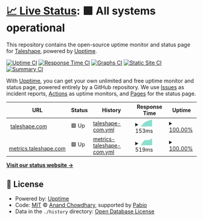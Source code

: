 # [📈 Live Status](https://taleshape-com.github.io/uptime): <!--live status--> **🟩 All systems operational**

This repository contains the open-source uptime monitor and status page for [Taleshape](https://taleshape.com/), powered by [Upptime](https://github.com/upptime/upptime).

[![Uptime CI](https://github.com/taleshape-com/uptime/workflows/Uptime%20CI/badge.svg)](https://github.com/taleshape-com/uptime/actions?query=workflow%3A%22Uptime+CI%22)
[![Response Time CI](https://github.com/taleshape-com/uptime/workflows/Response%20Time%20CI/badge.svg)](https://github.com/taleshape-com/uptime/actions?query=workflow%3A%22Response+Time+CI%22)
[![Graphs CI](https://github.com/taleshape-com/uptime/workflows/Graphs%20CI/badge.svg)](https://github.com/taleshape-com/uptime/actions?query=workflow%3A%22Graphs+CI%22)
[![Static Site CI](https://github.com/taleshape-com/uptime/workflows/Static%20Site%20CI/badge.svg)](https://github.com/taleshape-com/uptime/actions?query=workflow%3A%22Static+Site+CI%22)
[![Summary CI](https://github.com/taleshape-com/uptime/workflows/Summary%20CI/badge.svg)](https://github.com/taleshape-com/uptime/actions?query=workflow%3A%22Summary+CI%22)

With [Upptime](https://upptime.js.org), you can get your own unlimited and free uptime monitor and status page, powered entirely by a GitHub repository. We use [Issues](https://github.com/taleshape-com/uptime/issues) as incident reports, [Actions](https://github.com/taleshape-com/uptime/actions) as uptime monitors, and [Pages](https://taleshape-com.github.io/uptime) for the status page.

<!--start: status pages-->
<!-- This summary is generated by Upptime (https://github.com/upptime/upptime) -->
<!-- Do not edit this manually, your changes will be overwritten -->
<!-- prettier-ignore -->
| URL | Status | History | Response Time | Uptime |
| --- | ------ | ------- | ------------- | ------ |
| <img alt="" src="https://icons.duckduckgo.com/ip3/taleshape.com.ico" height="13"> [taleshape.com](https://taleshape.com) | 🟩 Up | [taleshape-com.yml](https://github.com/taleshape-com/upptime-taleshape-com/commits/HEAD/history/taleshape-com.yml) | <details><summary><img alt="Response time graph" src="./graphs/taleshape-com/response-time-week.png" height="20"> 153ms</summary><br><a href="https://taleshape-com.github.io/uptime/history/taleshape-com"><img alt="Response time 153" src="https://img.shields.io/endpoint?url=https%3A%2F%2Fraw.githubusercontent.com%2Ftaleshape-com%2Fupptime-taleshape-com%2FHEAD%2Fapi%2Ftaleshape-com%2Fresponse-time.json"></a><br><a href="https://taleshape-com.github.io/uptime/history/taleshape-com"><img alt="24-hour response time 153" src="https://img.shields.io/endpoint?url=https%3A%2F%2Fraw.githubusercontent.com%2Ftaleshape-com%2Fupptime-taleshape-com%2FHEAD%2Fapi%2Ftaleshape-com%2Fresponse-time-day.json"></a><br><a href="https://taleshape-com.github.io/uptime/history/taleshape-com"><img alt="7-day response time 153" src="https://img.shields.io/endpoint?url=https%3A%2F%2Fraw.githubusercontent.com%2Ftaleshape-com%2Fupptime-taleshape-com%2FHEAD%2Fapi%2Ftaleshape-com%2Fresponse-time-week.json"></a><br><a href="https://taleshape-com.github.io/uptime/history/taleshape-com"><img alt="30-day response time 153" src="https://img.shields.io/endpoint?url=https%3A%2F%2Fraw.githubusercontent.com%2Ftaleshape-com%2Fupptime-taleshape-com%2FHEAD%2Fapi%2Ftaleshape-com%2Fresponse-time-month.json"></a><br><a href="https://taleshape-com.github.io/uptime/history/taleshape-com"><img alt="1-year response time 153" src="https://img.shields.io/endpoint?url=https%3A%2F%2Fraw.githubusercontent.com%2Ftaleshape-com%2Fupptime-taleshape-com%2FHEAD%2Fapi%2Ftaleshape-com%2Fresponse-time-year.json"></a></details> | <details><summary><a href="https://taleshape-com.github.io/uptime/history/taleshape-com">100.00%</a></summary><a href="https://taleshape-com.github.io/uptime/history/taleshape-com"><img alt="All-time uptime 100.00%" src="https://img.shields.io/endpoint?url=https%3A%2F%2Fraw.githubusercontent.com%2Ftaleshape-com%2Fupptime-taleshape-com%2FHEAD%2Fapi%2Ftaleshape-com%2Fuptime.json"></a><br><a href="https://taleshape-com.github.io/uptime/history/taleshape-com"><img alt="24-hour uptime 100.00%" src="https://img.shields.io/endpoint?url=https%3A%2F%2Fraw.githubusercontent.com%2Ftaleshape-com%2Fupptime-taleshape-com%2FHEAD%2Fapi%2Ftaleshape-com%2Fuptime-day.json"></a><br><a href="https://taleshape-com.github.io/uptime/history/taleshape-com"><img alt="7-day uptime 100.00%" src="https://img.shields.io/endpoint?url=https%3A%2F%2Fraw.githubusercontent.com%2Ftaleshape-com%2Fupptime-taleshape-com%2FHEAD%2Fapi%2Ftaleshape-com%2Fuptime-week.json"></a><br><a href="https://taleshape-com.github.io/uptime/history/taleshape-com"><img alt="30-day uptime 100.00%" src="https://img.shields.io/endpoint?url=https%3A%2F%2Fraw.githubusercontent.com%2Ftaleshape-com%2Fupptime-taleshape-com%2FHEAD%2Fapi%2Ftaleshape-com%2Fuptime-month.json"></a><br><a href="https://taleshape-com.github.io/uptime/history/taleshape-com"><img alt="1-year uptime 100.00%" src="https://img.shields.io/endpoint?url=https%3A%2F%2Fraw.githubusercontent.com%2Ftaleshape-com%2Fupptime-taleshape-com%2FHEAD%2Fapi%2Ftaleshape-com%2Fuptime-year.json"></a></details>
| <img alt="" src="https://icons.duckduckgo.com/ip3/metrics.taleshape.com.ico" height="13"> [metrics.taleshape.com](https://metrics.taleshape.com) | 🟩 Up | [metrics-taleshape-com.yml](https://github.com/taleshape-com/upptime-taleshape-com/commits/HEAD/history/metrics-taleshape-com.yml) | <details><summary><img alt="Response time graph" src="./graphs/metrics-taleshape-com/response-time-week.png" height="20"> 519ms</summary><br><a href="https://taleshape-com.github.io/uptime/history/metrics-taleshape-com"><img alt="Response time 519" src="https://img.shields.io/endpoint?url=https%3A%2F%2Fraw.githubusercontent.com%2Ftaleshape-com%2Fupptime-taleshape-com%2FHEAD%2Fapi%2Fmetrics-taleshape-com%2Fresponse-time.json"></a><br><a href="https://taleshape-com.github.io/uptime/history/metrics-taleshape-com"><img alt="24-hour response time 519" src="https://img.shields.io/endpoint?url=https%3A%2F%2Fraw.githubusercontent.com%2Ftaleshape-com%2Fupptime-taleshape-com%2FHEAD%2Fapi%2Fmetrics-taleshape-com%2Fresponse-time-day.json"></a><br><a href="https://taleshape-com.github.io/uptime/history/metrics-taleshape-com"><img alt="7-day response time 519" src="https://img.shields.io/endpoint?url=https%3A%2F%2Fraw.githubusercontent.com%2Ftaleshape-com%2Fupptime-taleshape-com%2FHEAD%2Fapi%2Fmetrics-taleshape-com%2Fresponse-time-week.json"></a><br><a href="https://taleshape-com.github.io/uptime/history/metrics-taleshape-com"><img alt="30-day response time 519" src="https://img.shields.io/endpoint?url=https%3A%2F%2Fraw.githubusercontent.com%2Ftaleshape-com%2Fupptime-taleshape-com%2FHEAD%2Fapi%2Fmetrics-taleshape-com%2Fresponse-time-month.json"></a><br><a href="https://taleshape-com.github.io/uptime/history/metrics-taleshape-com"><img alt="1-year response time 519" src="https://img.shields.io/endpoint?url=https%3A%2F%2Fraw.githubusercontent.com%2Ftaleshape-com%2Fupptime-taleshape-com%2FHEAD%2Fapi%2Fmetrics-taleshape-com%2Fresponse-time-year.json"></a></details> | <details><summary><a href="https://taleshape-com.github.io/uptime/history/metrics-taleshape-com">100.00%</a></summary><a href="https://taleshape-com.github.io/uptime/history/metrics-taleshape-com"><img alt="All-time uptime 100.00%" src="https://img.shields.io/endpoint?url=https%3A%2F%2Fraw.githubusercontent.com%2Ftaleshape-com%2Fupptime-taleshape-com%2FHEAD%2Fapi%2Fmetrics-taleshape-com%2Fuptime.json"></a><br><a href="https://taleshape-com.github.io/uptime/history/metrics-taleshape-com"><img alt="24-hour uptime 100.00%" src="https://img.shields.io/endpoint?url=https%3A%2F%2Fraw.githubusercontent.com%2Ftaleshape-com%2Fupptime-taleshape-com%2FHEAD%2Fapi%2Fmetrics-taleshape-com%2Fuptime-day.json"></a><br><a href="https://taleshape-com.github.io/uptime/history/metrics-taleshape-com"><img alt="7-day uptime 100.00%" src="https://img.shields.io/endpoint?url=https%3A%2F%2Fraw.githubusercontent.com%2Ftaleshape-com%2Fupptime-taleshape-com%2FHEAD%2Fapi%2Fmetrics-taleshape-com%2Fuptime-week.json"></a><br><a href="https://taleshape-com.github.io/uptime/history/metrics-taleshape-com"><img alt="30-day uptime 100.00%" src="https://img.shields.io/endpoint?url=https%3A%2F%2Fraw.githubusercontent.com%2Ftaleshape-com%2Fupptime-taleshape-com%2FHEAD%2Fapi%2Fmetrics-taleshape-com%2Fuptime-month.json"></a><br><a href="https://taleshape-com.github.io/uptime/history/metrics-taleshape-com"><img alt="1-year uptime 100.00%" src="https://img.shields.io/endpoint?url=https%3A%2F%2Fraw.githubusercontent.com%2Ftaleshape-com%2Fupptime-taleshape-com%2FHEAD%2Fapi%2Fmetrics-taleshape-com%2Fuptime-year.json"></a></details>

<!--end: status pages-->

[**Visit our status website →**](https://taleshape-com.github.io/uptime)

## 📄 License

- Powered by: [Upptime](https://github.com/upptime/upptime)
- Code: [MIT](./LICENSE) © [Anand Chowdhary](https://anandchowdhary.com), supported by [Pabio](https://pabio.com)
- Data in the `./history` directory: [Open Database License](https://opendatacommons.org/licenses/odbl/1-0/)
